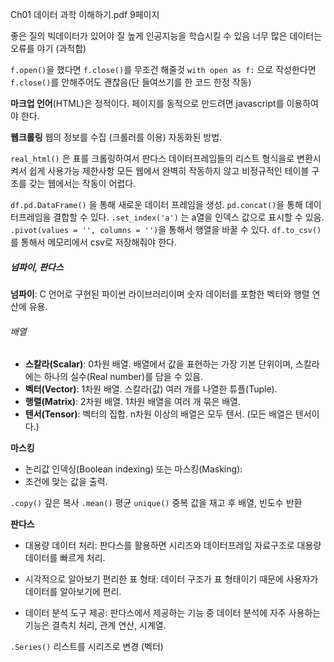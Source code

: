 



Ch01 데이터 과학 이해하기.pdf 9페이지


좋은 질의 빅데이터가 있어야 질 높게 인공지능을 학습시킬 수 있음
너무 많은 데이터는 오류를 야기 (과적합)

`f.open()`을 했다면 `f.close()`를 무조건 해줄것
`with open as f:` 으로 작성한다면 `f.close()`를 안해주어도 괜찮음(단 들여쓰기를 한 코드 한정 작동)


**마크업 언어**(HTML)은 정적이다. 
페이지를 동적으로 만드려면 javascript를 이용하여야 한다. 

**웹크롤링**
웹의 정보를 수집 (크롤러를 이용) 자동화된 방법.

`real_html()` 은 표를 크롤링하여서 판다스 데이터프레임들의 리스트 형식을로 변환시켜서 쉽게 사용가능
제한사항 모든 웹에서 완벽히 작동하지 않고 비정규적인 테이블 구조를 갖는 웹에서는 작동이 어렵다.

`df.pd.DataFrame()` 을 통해 새로운 데이터 프레임을 생성.
`pd.concat()`을 통해 데이터프레임을 결합할 수 있다.
`.set_index('a')` 는 a열을 인덱스 값으로 표시할 수 있음.
`.pivot(values = '', columns = '')`을 통해서 행열을 바꿀 수 있다.
`df.to_csv()`를 통해서 메모리에서 csv로 저장해줘야 한다.

##### 넘파이, 판다스

**넘파이**: C 언어로 구현된 파이썬 라이브러리이며 숫자 데이터를 포함한 벡터와 행렬 연산에 유용.

###### 배열
- **스칼라(Scalar)**: 0차원 배열. 배열에서 값을 표현하는 가장 기본 단위이며, 스칼라에는 하나의 실수(Real  number)를 담을 수 있음.
- **벡터(Vector)**: 1차원 배열. 스칼라(값) 여러 개를 나열한 튜플(Tuple).
- **행렬(Matrix)**: 2차원 배열. 1차원 배열을 여러 개 묶은 배열.
- **텐서(Tensor)**: 벡터의 집합. n차원 이상의 배열은 모두 텐서. (모든 배열은 텐서이다.)

 **마스킹**
-  논리값 인덱싱(Boolean indexing) 또는 마스킹(Masking):
- 조건에 맞는 값을 출력.

`.copy()` 깊은 복사
`.mean()` 평균
`unique()` 중복 값을 재고 후 배열, 빈도수 반환

**판다스**

- 대용량 데이터 처리: 판다스를 활용하면 시리즈와 데이터프레임 자료구조로 대용량 데이터를 빠르게 처리.

-  시각적으로 알아보기 편리한 표 형태: 데이터 구조가 표 형태이기 때문에 사용자가 데이터를 알아보기에 편리.

-  데이터 분석 도구 제공: 판다스에서 제공하는 기능 중 데이터 분석에 자주 사용하는 기능은 결측치 처리, 관계 연산, 시계열.

`.Series()` 리스트를 시리즈로 변경 (벡터)
